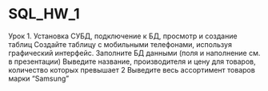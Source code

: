 # SQL_HW_1
Урок 1. Установка СУБД, подключение к БД, просмотр и создание таблиц
Создайте таблицу с мобильными телефонами, используя графический интерфейс. Заполните БД данными (поля и наполнение см. в презентации)
Выведите название, производителя и цену для товаров, количество которых превышает 2
Выведите весь ассортимент товаров марки “Samsung”
